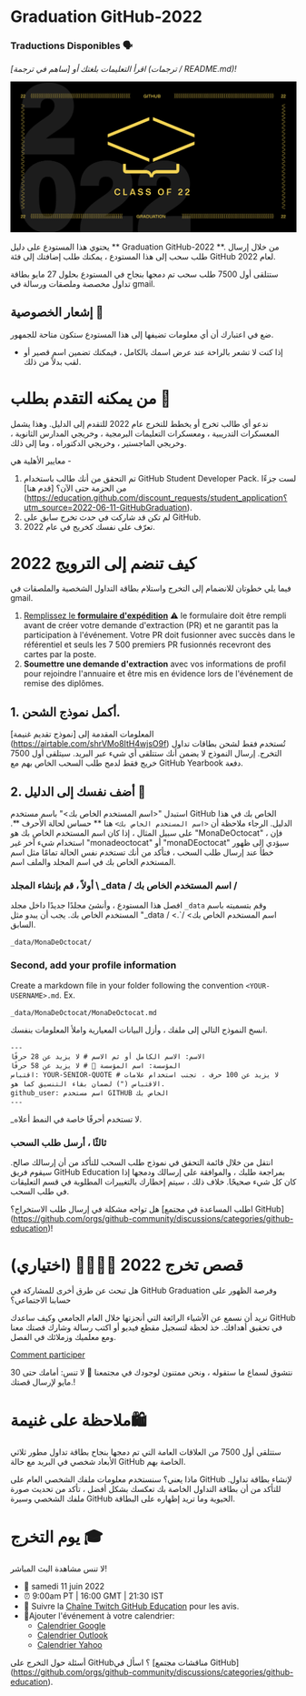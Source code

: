 # Graduation GitHub-2022

### Traductions Disponibles 🗣


_اقرأ التعليمات بلغتك أو [ساهم في ترجمة] (ترجمات / README.md)!_

![2022-github-graduation-social-card-1](/assets/GHG_Blog_1.jpg)

يحتوي هذا المستودع على دليل ** Graduation GitHub-2022 **. من خلال إرسال طلب سحب إلى هذا المستودع ، يمكنك طلب إضافتك إلى فئة GitHub لعام 2022.

ستتلقى أول 7500 طلب سحب تم دمجها بنجاح في المستودع بحلول 27 مايو بطاقة تداول مخصصة وملصقات ورسالة في gmail.

## إشعار الخصوصية 👀

ضع في اعتبارك أن أي معلومات تضيفها إلى هذا المستودع ستكون متاحة للجمهور.

- إذا كنت لا تشعر بالراحة عند عرض اسمك بالكامل ، فيمكنك تضمين اسم قصير أو لقب بدلاً من ذلك.

# من يمكنه التقدم بطلب 📝

ندعو أي طالب تخرج أو يخطط للتخرج عام 2022 للتقدم إلى الدليل. وهذا يشمل المعسكرات التدريبية ، ومعسكرات التعليمات البرمجية ، وخريجي المدارس الثانوية ، وخريجي الماجستير ، وخريجي الدكتوراه ، وما إلى ذلك.

معايير الأهلية هي -

1. تم التحقق من أنك طالب باستخدام GitHub Student Developer Pack. لست جزءًا من الحزمة حتى الآن؟ [قدم هنا] (https://education.github.com/discount_requests/student_application؟utm_source=2022-06-11-GitHubGraduation).
2. لم تكن قد شاركت في حدث تخرج سابق على GitHub.
3. تعرّف على نفسك كخريج في عام 2022.

# كيف تنضم إلى الترويج 2022

فيما يلي خطوتان للانضمام إلى التخرج واستلام بطاقة التداول الشخصية والملصقات في gmail.

1. [Remplissez le **formulaire d'expédition**](https://airtable.com/shrVMo8ItH4wjsO9f)
   ⚠️ le formulaire doit être rempli avant de créer votre demande d'extraction (PR) et ne garantit pas la participation à l'événement. Votre PR doit fusionner avec succès dans le référentiel et seuls les 7 500 premiers PR fusionnés recevront des cartes par la poste.
2. **Soumettre une demande d'extraction** avec vos informations de profil pour rejoindre l'annuaire et être mis en évidence lors de l'événement de remise des diplômes.

## 1. أكمل نموذج الشحن.

المعلومات المقدمة إلى [نموذج تقديم غنيمة] (https://airtable.com/shrVMo8ItH4wjsO9f) تُستخدم فقط لشحن بطاقات تداول التخرج. إرسال النموذج لا يضمن أنك ستتلقى أي شيء عبر البريد. سيتلقى أول 7500 خريج فقط لدمج طلب السحب الخاص بهم مع GitHub Yearbook دفعة.

## 2. أضف نفسك إلى الدليل 🏫

استبدل "<اسم المستخدم الخاص بك>" باسم مستخدم GitHub الخاص بك في هذا الدليل. الرجاء ملاحظة أن `<اسم المستخدم الخاص بك>` هنا ** حساس لحالة الأحرف **. على سبيل المثال ، إذا كان اسم المستخدم الخاص بك هو "MonaDeOctocat" ، فإن استخدام شيء آخر غير "monadeoctocat" أو "monaDEoctocat" سيؤدي إلى ظهور خطأ عند إرسال طلب السحب ، فتأكد من أنك تستخدم نفس الحالة تمامًا مثل اسم المستخدم الخاص بك في اسم المجلد والملف اسم.

### أولاً ، قم بإنشاء المجلد \ _data / اسم المستخدم الخاص بك /

افصل هذا المستودع ، وأنشئ مجلدًا جديدًا داخل مجلد `_data` وقم بتسميته باسم المستخدم الخاص بك. يجب أن يبدو مثل "_data / <اسم المستخدم الخاص بك> /`. السابق.
```
_data/MonaDeOctocat/
```

### Second, add your profile information

Create a markdown file in your folder following the convention `<YOUR-USERNAME>.md`. Ex.

```
_data/MonaDeOctocat/MonaDeOctocat.md
```

انسخ النموذج التالي إلى ملفك ، وأزل البيانات المعيارية واملأ المعلومات بنفسك.

```
---
الاسم: الاسم الكامل أو ثم الاسم # لا يزيد عن 28 حرفًا
المؤسسة: اسم المؤسسة 🚩 # لا يزيد عن 58 حرفًا
اقتباس: YOUR-SENIOR-QUOTE # لا يزيد عن 100 حرف ، تجنب استخدام علامات الاقتباس (") لضمان بقاء التنسيق كما هو.
github_user: اسم مستخدم GITHUB الخاص بك
---
```

_لا تستخدم أحرفًا خاصة في النمط أعلاه.

### ثالثًا ، أرسل طلب السحب

انتقل من خلال قائمة التحقق في نموذج طلب السحب للتأكد من أن إرسالك صالح. سيقوم فريق GitHub Education بمراجعة طلبك ، والموافقة على إرسالك ودمجها إذا كان كل شيء صحيحًا. خلاف ذلك ، سيتم إخطارك بالتغييرات المطلوبة في قسم التعليقات في طلب السحب.

هل تواجه مشكلة في إرسال طلب الاستخراج؟ [اطلب المساعدة في مجتمع GitHub] (https://github.com/orgs/github-community/discussions/categories/github-education)!

# قصص تخرج 2022 👩‍🏫👨‍🏫 (اختياري)

هل تبحث عن طرق أخرى للمشاركة في GitHub Graduation وفرصة الظهور على حسابنا الاجتماعي؟

نريد أن نسمع عن الأشياء الرائعة التي أنجزتها خلال العام الجامعي وكيف ساعدك GitHub في تحقيق أهدافك. خذ لحظة لتسجيل مقطع فيديو أو اكتب رسالة وشارك قصتك معنا ومع معلميك وزملائك في الفصل.

[Comment participer](https://drive.google.com/file/d/1AcgUKLXx6WIC5s4eanzOfj8EsiYHARrt/view?usp=sharing)

نتشوق لسماع ما ستقوله ، ونحن ممتنون لوجودك في مجتمعنا 💖
لا تنس: أمامك حتى 30 مايو لإرسال قصتك.!

# ملاحظة على غنيمة🛍

ستتلقى أول 7500 من العلاقات العامة التي تم دمجها بنجاح بطاقة تداول مطور ثلاثي الأبعاد شخصي في البريد مع حالة GitHub الخاصة بهم.

ماذا يعني؟ سنستخدم معلومات ملفك الشخصي العام على GitHub لإنشاء بطاقة تداول. للتأكد من أن بطاقة التداول الخاصة بك تعكسك بشكل أفضل ، تأكد من تحديث صورة ملفك الشخصي وسيرة GitHub الحيوية وما تريد إظهاره على البطاقة.

# يوم التخرج 🎓

لا تنس مشاهدة البث المباشر!

- 📆 samedi 11 juin 2022
- ⏰ 9:00am PT | 16:00 GMT | 21:30 IST
- 📍 Suivre la [Chaîne Twitch GitHub Education](https://twitch.tv/githubeducation) pour les avis.
- 📎Ajouter l'événement à votre calendrier:
  - [Calendrier Google](https://calendar.google.com/calendar/render?action=TEMPLATE&dates=20220611T160000Z%2F20220611T180000Z&details=&location=https%3A%2F%2Fwww.twitch.tv%2Fgithubeducation&text=%F0%9F%8E%89%F0%9F%8E%8A%20GitHub%20Graduation%202022%20%F0%9F%8E%89%F0%9F%8E%8A)
  - [Calendrier Outlook](https://outlook.live.com/calendar/0/deeplink/compose?allday=false&body=&enddt=2022-06-11T18%3A00%3A00%2B00%3A00&location=https%3A%2F%2Fwww.twitch.tv%2Fgithubeducation&path=%2Fcalendar%2Faction%2Fcompose&rru=addevent&startdt=2022-06-11T16%3A00%3A00%2B00%3A00&subject=%F0%9F%8E%89%F0%9F%8E%8A%20GitHub%20Graduation%202022%20%F0%9F%8E%89%F0%9F%8E%8A)
  - [Calendrier Yahoo](https://calendar.yahoo.com/?desc=&dur=&et=20220611T180000Z&in_loc=https%3A%2F%2Fwww.twitch.tv%2Fgithubeducation&st=20220611T160000Z&title=%F0%9F%8E%89%F0%9F%8E%8A%20GitHub%20Graduation%202022%20%F0%9F%8E%89%F0%9F%8E%8A&v=60)

أسئلة حول التخرج على GitHub؟ اسأل في [مناقشات مجتمع GitHub] (https://github.com/orgs/github-community/discussions/categories/github-education).